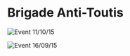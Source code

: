# Brigade Anti-Toutis #

![Event 11/10/15](http://puu.sh/kGHXe/687aeee890.png)

![Event 16/09/15](http://puu.sh/kdq7e/544ffbc34f.png)